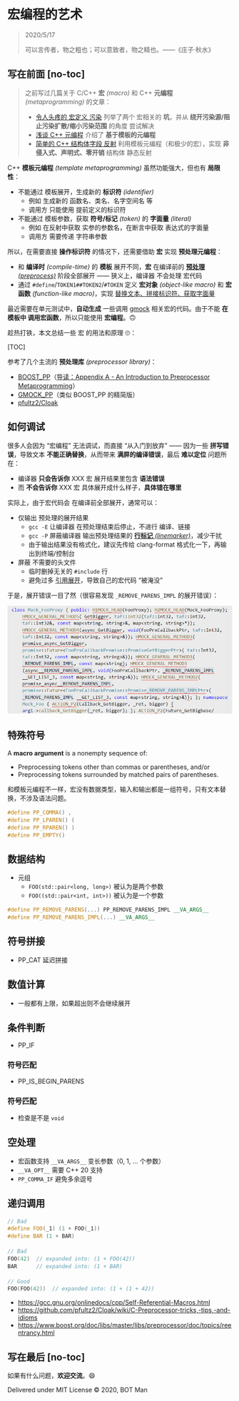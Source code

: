 # 宏编程的艺术

> 2020/5/17
> 
> 可以言传者，物之粗也；可以意致者，物之精也。——《庄子·秋水》

## 写在前面 [no-toc]

> 之前写过几篇关于 C/C++ **宏** _(macro)_ 和 C++ **元编程** _(metaprogramming)_ 的文章：
> 
> - [令人头疼的 宏定义 污染](../2017/Macro-Pollution.md) 列举了两个 宏相关的 **坑**，并从 **绕开污染源/阻止污染扩散/缩小污染范围** 的角度 尝试解决
> - [浅谈 C++ 元编程](../2017/Cpp-Metaprogramming.md) 介绍了 **基于模板的元编程**
> - [简单的 C++ 结构体字段 反射](../2018/Cpp-Struct-Field-Reflection.md) 利用模板元编程（和极少的宏），实现 **非侵入式、声明式、零开销** 结构体 静态反射

C++ **模板元编程** _(template metaprogramming)_ 虽然功能强大，但也有 **局限性**：

- 不能通过 模板展开，生成新的 **标识符** _(identifier)_
  - 例如 生成新的 函数名、类名、名字空间名 等
  - 调用方 只能使用 提前定义的标识符
- 不能通过 模板参数，获取 **符号/标记** _(token)_ 的 **字面量** _(literal)_
  - 例如 在反射中获取 实参的参数名，在断言中获取 表达式的字面量
  - 调用方 需要传递 字符串参数

所以，在需要直接 **操作标识符** 的情况下，还需要借助 **宏** 实现 **预处理元编程**：

- 和 **编译时** _(compile-time)_ 的 **模板** 展开不同，**宏** 在编译前的 [**预处理** _(preprocess)_](https://en.cppreference.com/w/cpp/preprocessor) 阶段全部展开 —— 狭义上，编译器 不会处理 宏代码
- 通过 `#define`/`TOKEN1##TOKEN2`/`#TOKEN` 定义 **宏对象** _(object-like macro)_ 和 **宏函数** _(function-like macro)_，实现 [替换文本、拼接标识符、获取字面量](https://en.cppreference.com/w/cpp/preprocessor/replace)

最近需要在单元测试中，**自动生成** 一些调用 [gmock](https://github.com/google/googletest/blob/master/googlemock/README.md) 相关宏的代码。由于不能 **在模板中 调用宏函数**，所以只能使用 **宏编程**。🙃

趁热打铁，本文总结一些 宏 的用法和原理 🙄：

[TOC]

参考了几个主流的 **预处理库** _(preprocessor library)_：

- [BOOST_PP](https://github.com/boostorg/preprocessor)（[导读：Appendix A - An Introduction to Preprocessor Metaprogramming](https://www.boost.org/doc/libs/master/libs/preprocessor/doc/AppendixA-AnIntroductiontoPreprocessorMetaprogramming.html)）
- [GMOCK_PP](https://github.com/google/googletest/blob/master/googlemock/include/gmock/internal/gmock-pp.h)（类似 BOOST_PP 的精简版）
- [pfultz2/Cloak](https://github.com/pfultz2/Cloak)

## 如何调试

很多人会因为 “宏编程” 无法调试，而直接 “从入门到放弃” —— 因为一些 **拼写错误**，导致文本 **不能正确替换**，从而带来 **满屏的编译错误**，最后 **难以定位** 问题所在：

- 编译器 **只会告诉你** XXX 宏 展开结果里包含 **语法错误**
- 而 **不会告诉你** XXX 宏 具体展开成什么样子，**具体错在哪里**

实际上，由于宏代码会 在编译前全部展开，通常可以：

- 仅输出 预处理的展开结果
  - `gcc -E` 让编译器 在预处理结束后停止，不进行 编译、链接
  - `gcc -P` 屏蔽编译器 输出预处理结果的 [**行标记** _(linemarker)_](https://en.cppreference.com/w/cpp/preprocessor/line)，减少干扰
  - 由于输出结果没有格式化，建议先传给 clang-format 格式化一下，再输出到终端/控制台
- 屏蔽 不需要的头文件
  - 临时删掉无关的 `#include` 行
  - 避免过多 [引用展开](https://en.cppreference.com/w/cpp/preprocessor/include)，导致自己的宏代码 “被淹没”

于是，展开错误一目了然（很容易发现 `_REMOVE_PARENS_IMPL` 的展开错误）：

![Debug Macro](Macro-Programming-Art/debug-macro.png)

## 特殊符号

A **macro argument** is a nonempty sequence of:

- Preprocessing tokens other than commas or parentheses, and/or
- Preprocessing tokens surrounded by matched pairs of parentheses.

和模板元编程不一样，宏没有数据类型，输入和输出都是一组符号，只有文本替换，不涉及语法问题。

``` cpp
#define PP_COMMA() ,
#define PP_LPAREN() (
#define PP_RPAREN() )
#define PP_EMPTY()
```

## 数据结构

- 元组
  - `FOO(std::pair<long, long>)` 被认为是两个参数
  - `FOO((std::pair<int, int>))` 被认为是一个参数

``` cpp
#define PP_REMOVE_PARENS(...) PP_REMOVE_PARENS_IMPL __VA_ARGS__
#define PP_REMOVE_PARENS_IMPL(...) __VA_ARGS__
```

## 符号拼接

- PP_CAT 延迟拼接

## 数值计算

- 一般都有上限，如果超出则不会继续展开

## 条件判断

- PP_IF

### 符号匹配

- PP_IS_BEGIN_PARENS

### 符号匹配

- 检查是不是 `void`

## 空处理

- 宏函数支持 `__VA_ARGS__` 变长参数（0, 1, ... 个参数）
- `__VA_OPT__` 需要 C++ 20 支持
- `PP_COMMA_IF` 避免多余逗号

## 递归调用

``` cpp
// Bad
#define FOO(_1) (1 + FOO(_1))
#define BAR (1 + BAR)

// Bad
FOO(42)  // expanded into: (1 + FOO(42))
BAR      // expanded into: (1 + BAR)

// Good
FOO(FOO(42))  // expanded into: (1 + (1 + 42))
```

- https://gcc.gnu.org/onlinedocs/cpp/Self-Referential-Macros.html
- https://github.com/pfultz2/Cloak/wiki/C-Preprocessor-tricks,-tips,-and-idioms
- https://www.boost.org/doc/libs/master/libs/preprocessor/doc/topics/reentrancy.html

## 写在最后 [no-toc]

如果有什么问题，**欢迎交流**。😄

Delivered under MIT License &copy; 2020, BOT Man
